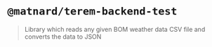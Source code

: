 # `@matnard/terem-backend-test`

> Library which reads any given BOM weather data CSV file and converts
> the data to JSON
